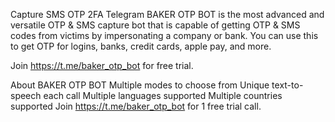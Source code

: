 Capture SMS OTP 2FA Telegram
BAKER OTP BOT is the most advanced and versatile OTP & SMS capture bot that is capable of getting OTP & SMS codes from victims by impersonating a company or bank. You can use this to get OTP for logins, banks, credit cards, apple pay, and more.

Join https://t.me/baker_otp_bot for free trial.

About BAKER OTP BOT
Multiple modes to choose from
Unique text-to-speech each call
Multiple languages supported
Multiple countries supported
Join https://t.me/baker_otp_bot for 1 free trial call.
